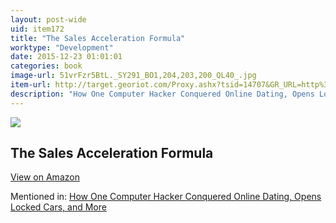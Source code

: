 ```yaml
---
layout: post-wide
uid: item172
title: "The Sales Acceleration Formula"
worktype: "Development"
date: 2015-12-23 01:01:01
categories: book
image-url: 51vrFzr5BtL._SY291_BO1,204,203,200_QL40_.jpg
item-url: http://target.georiot.com/Proxy.ashx?tsid=14707&GR_URL=http%3A%2F%2Fwww.amazon.com%2FSales-Acceleration-Formula-Technology-Inbound%2Fdp%2F1119047072%2F
description: "How One Computer Hacker Conquered Online Dating, Opens Locked Cars, and More"
---
```

<a href="http://target.georiot.com/Proxy.ashx?tsid=14707&GR_URL=http%3A%2F%2Fwww.amazon.com%2FSales-Acceleration-Formula-Technology-Inbound%2Fdp%2F1119047072%2F" target="blank"><img src="../../../../img/thumbs/51vrFzr5BtL._SY291_BO1,204,203,200_QL40_.jpg" class="prod-img"></a>
<h2>The Sales Acceleration Formula</h2>
<p><a class="btn btn-primary" href="http://target.georiot.com/Proxy.ashx?tsid=14707&GR_URL=http%3A%2F%2Fwww.amazon.com%2FSales-Acceleration-Formula-Technology-Inbound%2Fdp%2F1119047072%2F" target="blank">View on Amazon</a><p>
<p>Mentioned in: <a href="http://fourhourworkweek.com/2015/05/02/samy-kamkar/" target="blank">How One Computer Hacker Conquered Online Dating, Opens Locked Cars, and More</a></p>
